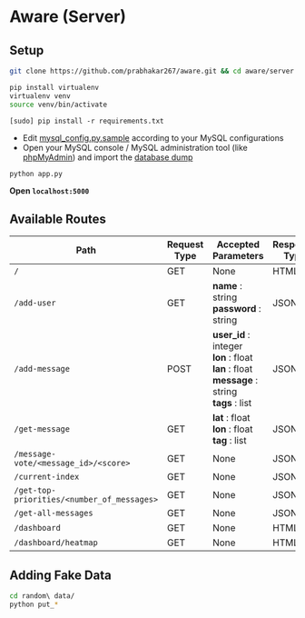 # Aware (Server)
## Setup
```bash
git clone https://github.com/prabhakar267/aware.git && cd aware/server
```
```bash
pip install virtualenv
virtualenv venv
source venv/bin/activate
```
```
[sudo] pip install -r requirements.txt
```
+ Edit [mysql_config.py.sample](mysql_config.py.sample) according to your MySQL configurations
+ Open your MySQL console / MySQL administration tool (like [phpMyAdmin](https://www.phpmyadmin.net/)) and import the [database dump](database/schema.sql)
```
python app.py
```
**Open ```localhost:5000```**

## Available Routes

| Path | Request Type | Accepted Parameters | Response Type |
|---|---|---|---|
| ```/``` | GET | None | HTML |
|```/add-user``` | GET | **name** : string <br/> **password** : string | JSON |
|```/add-message``` | POST | **user_id** : integer <br/> **lon** : float <br/> **lan** : float <br/> **message** : string <br/> **tags** : list | JSON |
|```/get-message``` | GET | **lat** : float <br/> **lon** : float <br/> **tag** : list | JSON |
|```/message-vote/<message_id>/<score>``` | GET | None | JSON |
|```/current-index``` | GET | None | JSON |
|```/get-top-priorities/<number_of_messages>``` | GET | None | JSON |
|```/get-all-messages``` | GET | None | JSON |
|```/dashboard``` | GET | None | HTML |
|```/dashboard/heatmap``` | GET | None | HTML |

## Adding Fake Data
```bash
cd random\ data/
python put_*
```

